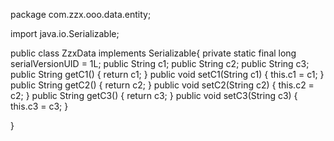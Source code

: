 package com.zzx.ooo.data.entity;

import java.io.Serializable;

public class ZzxData implements Serializable{
	private static final long serialVersionUID = 1L;
	public String c1;
	public String c2;
	public String c3;
	public String getC1() {
		return c1;
	}
	public void setC1(String c1) {
		this.c1 = c1;
	}
	public String getC2() {
		return c2;
	}
	public void setC2(String c2) {
		this.c2 = c2;
	}
	public String getC3() {
		return c3;
	}
	public void setC3(String c3) {
		this.c3 = c3;
	}	
	
}